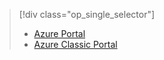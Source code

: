 > [!div class="op_single_selector"]
> * [Azure Portal](../articles/storage/storage-enable-and-view-metrics.md)
> * [Azure Classic Portal](../articles/storage/storage-enable-and-view-metrics-classic-portal.md)
> 
> 

